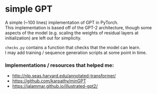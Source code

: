 # simple GPT
A simple (~100 lines) implementation of GPT in PyTorch.  
This implementation is based off of the GPT-2 architecture, though some aspects of the model (e.g. scaling the weights of residual layers at initialization) are left out for simplicity.  

```checks.py``` contains a function that checks that the model can learn.  
I may add training / sequence generation scripts at some point in time.

### Implementations / resources that helped me: 
* http://nlp.seas.harvard.edu/annotated-transformer/
* https://github.com/karpathy/minGPT
* https://jalammar.github.io/illustrated-gpt2/